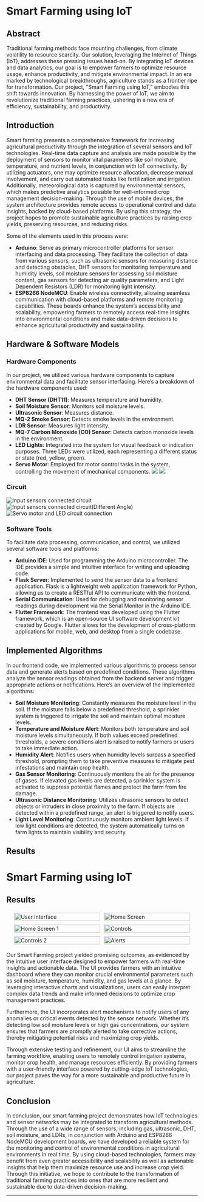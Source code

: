 # Smart Farming using IoT

## Abstract

Traditional farming methods face mounting challenges, from climate volatility to resource scarcity. Our solution, leveraging the Internet of Things (IoT), addresses these pressing issues head-on. By integrating IoT devices and data analytics, our goal is to empower farmers to optimize resource usage, enhance productivity, and mitigate environmental impact. In an era marked by technological breakthroughs, agriculture stands as a frontier ripe for transformation. Our project, "Smart Farming using IoT," embodies this shift towards innovation. By harnessing the power of IoT, we aim to revolutionize traditional farming practices, ushering in a new era of efficiency, sustainability, and productivity.

## Introduction

Smart farming presents a comprehensive framework for increasing agricultural productivity through the integration of several sensors and IoT technologies. Real-time data capture and analysis are made possible by the deployment of sensors to monitor vital parameters like soil moisture, temperature, and nutrient levels, in conjunction with IoT connectivity. By utilizing actuators, one may optimize resource allocation, decrease manual involvement, and carry out automated tasks like fertilization and irrigation. Additionally, meteorological data is captured by environmental sensors, which makes predictive analytics possible for well-informed crop management decision-making. Through the use of mobile devices, the system architecture provides remote access to operational control and data insights, backed by cloud-based platforms. By using this strategy, the project hopes to promote sustainable agriculture practices by raising crop yields, preserving resources, and reducing risks.

Some of the elements used in this process were:

- **Arduino**: Serve as primary microcontroller platforms for sensor interfacing and data processing. They facilitate the collection of data from various sensors, such as ultrasonic sensors for measuring distance and detecting obstacles, DHT sensors for monitoring temperature and humidity levels, soil moisture sensors for assessing soil moisture content, gas sensors for detecting air quality parameters, and Light Dependent Resistors (LDR) for monitoring light intensity.
- **ESP8266 NodeMCU**: Enable wireless connectivity, allowing seamless communication with cloud-based platforms and remote monitoring capabilities. These boards enhance the system’s accessibility and scalability, empowering farmers to remotely access real-time insights into environmental conditions and make data-driven decisions to enhance agricultural productivity and sustainability.

## Hardware & Software Models

### Hardware Components

In our project, we utilized various hardware components to capture environmental data and facilitate sensor interfacing. Here’s a breakdown of the hardware components used:

- **DHT Sensor (DHT11)**: Measures temperature and humidity.
- **Soil Moisture Sensor**: Monitors soil moisture levels.
- **Ultrasonic Sensor**: Measures distance.
- **MQ-2 Smoke Sensor**: Detects smoke levels in the environment.
- **LDR Sensor**: Measures light intensity.
- **MQ-7 Carbon Monoxide (CO) Sensor**: Detects carbon monoxide levels in the environment.
- **LED Lights**: Integrated into the system for visual feedback or indication purposes. Three LEDs were utilized, each representing a different status or state (red, yellow, green).
- **Servo Motor**: Employed for motor control tasks in the system, controlling the movement of mechanical components.
![](./images/sensors1.png)
![](./images/sensors2.png)

### Circuit

![Input sensors connected circuit](./images/circuit1.png)
![Input sensors connected circuit(Different Angle)](./images/circuit2.png)
![Servo motor and LED circuit connection](./images/circuit3.png)

### Software Tools

To facilitate data processing, communication, and control, we utilized several software tools and platforms:

- **Arduino IDE**: Used for programming the Arduino microcontroller. The IDE provides a simple and intuitive interface for writing and uploading code.
- **Flask Server**: Implemented to send the sensor data to a frontend application. Flask is a lightweight web application framework for Python, allowing us to create a RESTful API to communicate with the frontend.
- **Serial Communication**: Used for debugging and monitoring sensor readings during development via the Serial Monitor in the Arduino IDE.
- **Flutter Framework**: The frontend was developed using the Flutter framework, which is an open-source UI software development kit created by Google. Flutter allows for the development of cross-platform applications for mobile, web, and desktop from a single codebase.

## Implemented Algorithms

In our frontend code, we implemented various algorithms to process sensor data and generate alerts based on predefined conditions. These algorithms analyze the sensor readings obtained from the backend server and trigger appropriate actions or notifications. Here’s an overview of the implemented algorithms:

- **Soil Moisture Monitoring**: Constantly measures the moisture level in the soil. If the moisture falls below a predefined threshold, a sprinkler system is triggered to irrigate the soil and maintain optimal moisture levels.
- **Temperature and Moisture Alert**: Monitors both temperature and soil moisture levels simultaneously. If both values exceed predefined thresholds, a severe conditions alert is raised to notify farmers or users to take immediate action.
- **Humidity Alert**: Notifies users when humidity levels surpass a specified threshold, prompting them to take preventive measures to mitigate pest infestations and maintain crop health.
- **Gas Sensor Monitoring**: Continuously monitors the air for the presence of gases. If elevated gas levels are detected, a sprinkler system is activated to suppress potential flames and protect the farm from fire damage.
- **Ultrasonic Distance Monitoring**: Utilizes ultrasonic sensors to detect objects or intruders in close proximity to the farm. If objects are detected within a predefined range, an alert is triggered to notify users.
- **Light Level Monitoring**: Continuously monitors ambient light levels. If low light conditions are detected, the system automatically turns on farm lights to maintain visibility and security.

## Results

# Smart Farming using IoT

## Results

<div style="display: flex; flex-wrap: wrap; justify-content: center;">
    <div style="flex: 0 0 45%; margin: 1%;">
        <img src="./images/UI/splash-screen.png" alt="User Interface" width="100%"/>
    </div>
    <div style="flex: 0 0 45%; margin: 1%;">
        <img src="./images/UI/home-screen.png" alt="Home Screen" width="100%"/>
    </div>
    <div style="flex: 0 0 45%; margin: 1%;">
        <img src="./images/UI/home-screen1.png" alt="Home Screen 1" width="100%"/>
    </div>
    <div style="flex: 0 0 45%; margin: 1%;">
        <img src="./images/UI/controls.png" alt="Controls" width="100%"/>
    </div>
    <div style="flex: 0 0 45%; margin: 1%;">
        <img src="./images/UI/controls2.png" alt="Controls 2" width="100%"/>
    </div>
    <div style="flex: 0 0 45%; margin: 1%;">
        <img src="./images/UI/alerts.png" alt="Alerts" width="100%"/>
    </div>
</div>


Our Smart Farming project yielded promising outcomes, as evidenced by the intuitive user interface designed to empower farmers with real-time insights and actionable data. The UI provides farmers with an intuitive dashboard where they can monitor crucial environmental parameters such as soil moisture, temperature, humidity, and gas levels at a glance. By leveraging interactive charts and visualizations, users can easily interpret complex data trends and make informed decisions to optimize crop management practices.

Furthermore, the UI incorporates alert mechanisms to notify users of any anomalies or critical events detected by the sensor network. Whether it’s detecting low soil moisture levels or high gas concentrations, our system ensures that farmers are promptly alerted to take corrective actions, thereby mitigating potential risks and maximizing crop yields.

Through extensive testing and refinement, our UI aims to streamline the farming workflow, enabling users to remotely control irrigation systems, monitor crop health, and manage resources efficiently. By providing farmers with a user-friendly interface powered by cutting-edge IoT technologies, our project paves the way for a more sustainable and productive future in agriculture.

## Conclusion

In conclusion, our smart farming project demonstrates how IoT technologies and sensor networks may be integrated to transform agricultural methods. Through the use of a wide range of sensors, including gas, ultrasonic, DHT, soil moisture, and LDRs, in conjunction with Arduino and ESP8266 NodeMCU development boards, we have developed a reliable system for the monitoring and control of environmental conditions in agricultural environments in real time. By using cloud-based technologies, farmers may benefit from even greater accessibility and scalability as well as actionable insights that help them maximize resource use and increase crop yield. Through this initiative, we hope to contribute to the transformation of traditional farming practices into ones that are more resilient and sustainable due to data-driven decision-making.

---


